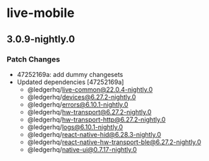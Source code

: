 # live-mobile

## 3.0.9-nightly.0

### Patch Changes

- 47252169a: add dummy changesets
- Updated dependencies [47252169a]
  - @ledgerhq/live-common@22.0.4-nightly.0
  - @ledgerhq/devices@6.27.2-nightly.0
  - @ledgerhq/errors@6.10.1-nightly.0
  - @ledgerhq/hw-transport@6.27.2-nightly.0
  - @ledgerhq/hw-transport-http@6.27.2-nightly.0
  - @ledgerhq/logs@6.10.1-nightly.0
  - @ledgerhq/react-native-hid@6.28.3-nightly.0
  - @ledgerhq/react-native-hw-transport-ble@6.27.2-nightly.0
  - @ledgerhq/native-ui@0.7.17-nightly.0
